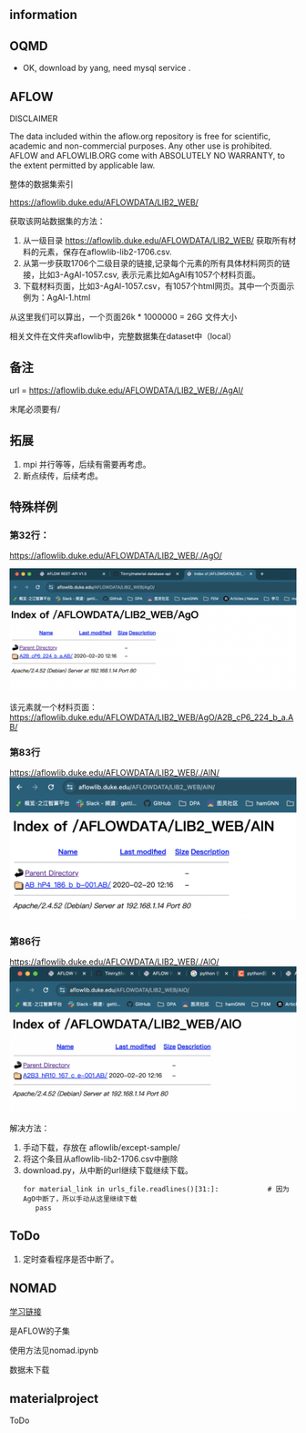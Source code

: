 ## information
## OQMD
- OK, download by yang, need mysql service .

## AFLOW
DISCLAIMER

The data included within the aflow.org repository is free for scientific, academic and non-commercial purposes. Any other use is prohibited.
AFLOW and AFLOWLIB.ORG come with ABSOLUTELY NO WARRANTY, to the extent permitted by applicable law.

整体的数据集索引

https://aflowlib.duke.edu/AFLOWDATA/LIB2_WEB/

获取该网站数据集的方法：
1. 从一级目录  https://aflowlib.duke.edu/AFLOWDATA/LIB2_WEB/  获取所有材料的元素，保存在aflowlib-lib2-1706.csv.
2. 从第一步获取1706个二级目录的链接,记录每个元素的所有具体材料网页的链接，比如3-AgAl-1057.csv, 表示元素比如AgAl有1057个材料页面。
3. 下载材料页面，比如3-AgAl-1057.csv，有1057个html网页。其中一个页面示例为：AgAl-1.html
   
从这里我们可以算出，一个页面26k * 1000000 = 26G 文件大小

相关文件在文件夹aflowlib中，完整数据集在dataset中（local）

## 备注
url = https://aflowlib.duke.edu/AFLOWDATA/LIB2_WEB/./AgAl/

末尾必须要有/


## 拓展
1. mpi 并行等等，后续有需要再考虑。
2. 断点续传，后续考虑。

## 特殊样例
### 第32行：
https://aflowlib.duke.edu/AFLOWDATA/LIB2_WEB/./AgO/

![alt text](image.png)

该元素就一个材料页面：
https://aflowlib.duke.edu/AFLOWDATA/LIB2_WEB/AgO/A2B_cP6_224_b_a.AB/

### 第83行
https://aflowlib.duke.edu/AFLOWDATA/LIB2_WEB/./AlN/
![alt text](image-1.png)

### 第86行

https://aflowlib.duke.edu/AFLOWDATA/LIB2_WEB/./AlO/
![alt text](image-2.png)

解决方法：

1. 手动下载，存放在 aflowlib/except-sample/
2. 将这个条目从aflowlib-lib2-1706.csv中删除
3. download.py，从中断的url继续下载继续下载。
   ```
   for material_link in urls_file.readlines()[31:]:            # 因为AgO中断了，所以手动从这里继续下载    
      pass   
   ```

## ToDo

1. 定时查看程序是否中断了。

## NOMAD
   [学习链接](https://www.nomad-coe.eu/events2/course-on-big-data-and-artificial-intelligence/exercise-1)

   是AFLOW的子集
   
   使用方法见nomad.ipynb

   数据未下载

## materialproject

   ToDo

